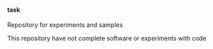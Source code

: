 #### task
Repository for experiments and samples

This repository have not complete software or experiments with code
